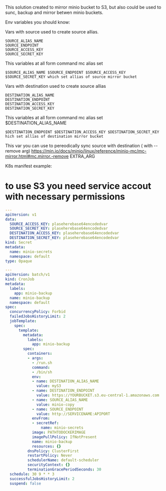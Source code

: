 This solution created to mirror minio bucket to S3, but also could be used to sunc, backup and mirror betwen minio buckets.

Env variables you should know:

Vars with source used to create source allias.
```
SOURCE_ALIAS_NAME
SOURCE_ENDPOINT
SOURCE_ACCESS_KEY
SOURCE_SECRET_KEY
```
This variables at all form command mc alias set
```
$SOURCE_ALIAS_NAME $SOURCE_ENDPOINT $SOURCE_ACCESS_KEY $SOURCE_SECRET_KEY which set allias of source mirror bucket
```
Vars with destination used to create source allias
```
DESTINATION_ALIAS_NAME
DESTINATION_ENDPOINT
DESTINATION_ACCESS_KEY
DESTINATION_SECRET_KEY
```
This variables at all form command mc alias set $DESTINATION_ALIAS_NAME
```
$DESTINATION_ENDPOINT $DESTINATION_ACCESS_KEY $DESTINATION_SECRET_KEY hich set allias of destination mirror bucket
```
This var you can use to pereodically sync source with destination ( with --remove arg)
https://min.io/docs/minio/linux/reference/minio-mc/mc-mirror.html#mc.mirror.-remove
EXTRA_ARG

K8s manifest example:
# to use S3 you need service accout with necessary permissions
```yaml
---
apiVersion: v1
data:
  SOURCE_ACCESS_KEY: plaseherebase64encodedvar
  SOURCE_SECRET_KEY: plaseherebase64encodedvar
  DESTINATION_ACCESS_KEY: plaseherebase64encodedvar
  DESTINATION_SECRET_KEY: plaseherebase64encodedvar
kind: Secret
metadata:
  name: minio-secrets
  namespace: default
type: Opaque

---
apiVersion: batch/v1
kind: CronJob
metadata:
  labels:
    app: minio-backup
  name: minio-backup
  namespace: default
spec:
  concurrencyPolicy: Forbid
  failedJobsHistoryLimit: 2
  jobTemplate:
    spec:
      template:
        metadata:
          labels:
            app: minio-backup
        spec:
          containers:
          - args:
            - /run.sh
            command:
            - /bin/sh
            env:
            - name: DESTINATION_ALIAS_NAME
              value: myS3
            - name: DESTINATION_ENDPOINT
              value: https://YOURBUCKET.s3.eu-central-1.amazonaws.com
            - name: SOURCE_ALIAS_NAME
              value: minio-copy
            - name: SOURCE_ENDPOINT
              value: http://SERVICENAME:APIPORT
            envFrom:
            - secretRef:
                name: minio-secrets
            image: PATHTODOCKERIMAGE
            imagePullPolicy: IfNotPresent
            name: minio-backup
            resources: {}
          dnsPolicy: ClusterFirst
          restartPolicy: Never
          schedulerName: default-scheduler
          securityContext: {}
          terminationGracePeriodSeconds: 30
  schedule: 30 9 * * 3
  successfulJobsHistoryLimit: 2
  suspend: false
```
